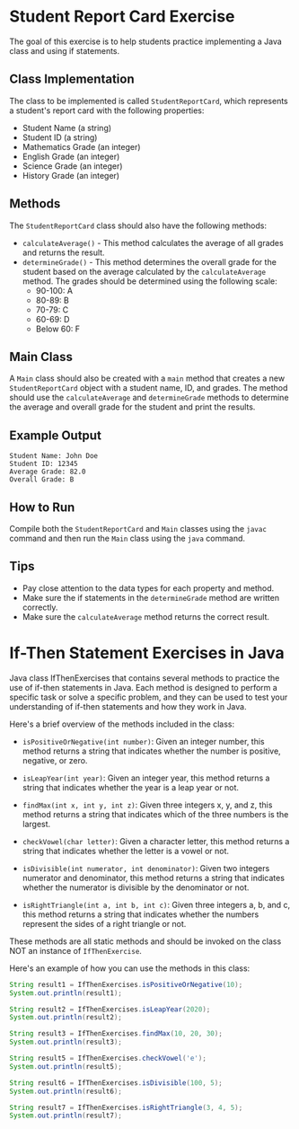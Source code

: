 # Student Report Card Exercise

The goal of this exercise is to help students practice implementing a Java class and using if statements.

## Class Implementation

The class to be implemented is called `StudentReportCard`, which represents a student's report card with the following properties:

- Student Name (a string)
- Student ID (a string)
- Mathematics Grade (an integer)
- English Grade (an integer)
- Science Grade (an integer)
- History Grade (an integer)

## Methods

The `StudentReportCard` class should also have the following methods:

- `calculateAverage()` - This method calculates the average of all grades and returns the result.
- `determineGrade()` - This method determines the overall grade for the student based on the average calculated by the `calculateAverage` method. The grades should be determined using the following scale:
    - 90-100: A
    - 80-89: B
    - 70-79: C
    - 60-69: D
    - Below 60: F

## Main Class

A `Main` class should also be created with a `main` method that creates a new `StudentReportCard` object with a student name, ID, and grades. The method should use the `calculateAverage` and `determineGrade` methods to determine the average and overall grade for the student and print the results.

## Example Output

```
Student Name: John Doe
Student ID: 12345
Average Grade: 82.0
Overall Grade: B
```


## How to Run

Compile both the `StudentReportCard` and `Main` classes using the `javac` command and then run the `Main` class using the `java` command.

## Tips

- Pay close attention to the data types for each property and method.
- Make sure the if statements in the `determineGrade` method are written correctly.
- Make sure the `calculateAverage` method returns the correct result.

# If-Then Statement Exercises in Java

Java class IfThenExercises that contains several methods to practice the use of if-then statements in Java. Each method is designed to perform a specific task or solve a specific problem, and they can be used to test your understanding of if-then statements and how they work in Java.

Here's a brief overview of the methods included in the class:

- `isPositiveOrNegative(int number)`: Given an integer number, this method returns a string that indicates whether the number is positive, negative, or zero.

- `isLeapYear(int year)`: Given an integer year, this method returns a string that indicates whether the year is a leap year or not.

- `findMax(int x, int y, int z)`: Given three integers x, y, and z, this method returns a string that indicates which of the three numbers is the largest.

- `checkVowel(char letter)`: Given a character letter, this method returns a string that indicates whether the letter is a vowel or not.

- `isDivisible(int numerator, int denominator)`: Given two integers numerator and denominator, this method returns a string that indicates whether the numerator is divisible by the denominator or not.

- `isRightTriangle(int a, int b, int c)`: Given three integers a, b, and c, this method returns a string that indicates whether the numbers represent the sides of a right triangle or not.

These methods are all static methods and should be invoked on the class NOT an instance of `IfThenExercise`.

Here's an example of how you can use the methods in this class:

```java
String result1 = IfThenExercises.isPositiveOrNegative(10);
System.out.println(result1);

String result2 = IfThenExercises.isLeapYear(2020);
System.out.println(result2);

String result3 = IfThenExercises.findMax(10, 20, 30);
System.out.println(result3);

String result5 = IfThenExercises.checkVowel('e');
System.out.println(result5);

String result6 = IfThenExercises.isDivisible(100, 5);
System.out.println(result6);

String result7 = IfThenExercises.isRightTriangle(3, 4, 5);
System.out.println(result7);

```